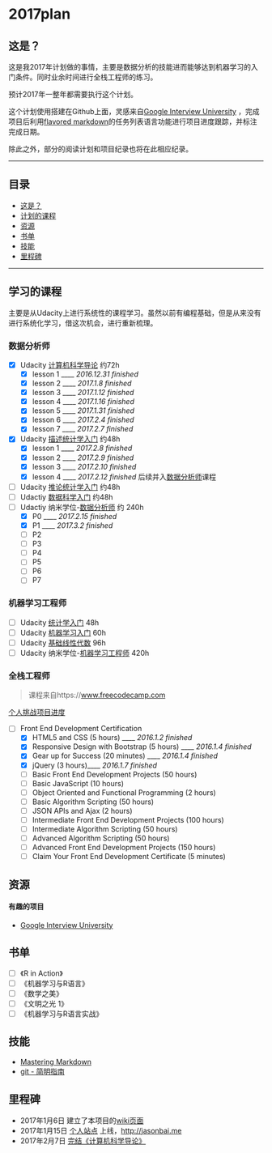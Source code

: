 # 2017plan

## 这是？
这是我2017年计划做的事情，主要是数据分析的技能进而能够达到机器学习的入门条件。同时业余时间进行全栈工程师的练习。

预计2017年一整年都需要执行这个计划。

这个计划使用搭建在Github上面，灵感来自[Google Interview University](https://github.com/jwasham/google-interview-university) ，完成项目后利用[flavored markdown](https://guides.github.com/features/mastering-markdown/#GitHub-flavored-markdown)的任务列表语言功能进行项目进度跟踪，并标注完成日期。

除此之外，部分的阅读计划和项目纪录也将在此相应纪录。

---

## 目录
- [这是？](#这是)
- [计划的课程](#课程)
- [资源](#资源)
- [书单](#书单)
- [技能](#技能)
- [里程碑](#里程碑)

---

## 学习的课程
主要是从Udacity上进行系统性的课程学习。虽然以前有编程基础，但是从来没有进行系统化学习，借这次机会，进行重新梳理。

###  数据分析师
- [x] Udacity [计算机科学导论](https://cn.udacity.com/course/intro-to-computer-science--cs101) 约72h
   - [x] lesson 1 ____ *2016.12.31 finished*
   - [x] lesson 2 ____ *2017.1.8 finished*
   - [x] lesson 3 ____ *2017.1.12 finished*
   - [x] lesson 4 ____ *2017.1.16 finished*
   - [x] lesson 5 ____ *2017.1.31 finished*
   - [x] lesson 6 ____ *2017.2.4 finished*
   - [x] lesson 7 ____ *2017.2.7 finished*
- [x] Udacity [描述统计学入门](https://cn.udacity.com/course/intro-to-descriptive-statistics--ud827) 约48h
  - [x] lesson 1 ____ *2017.2.8 finished*
  - [x] lesson 2 ____ *2017.2.9 finished*
  - [x] lesson 3 ____ *2017.2.10 finished*
  - [x] lesson 4 ____ *2017.2.12 finished*
  后续并入[数据分析师](https://cn.udacity.com/course/data-analyst-nanodegree--nd002)课程
- [ ] Udacity [推论统计学入门](https://cn.udacity.com/course/linear-algebra-refresher-course--ud953) 约48h
- [ ] Udactiy [数据科学入门](https://cn.udacity.com/course/intro-to-data-science--ud359) 约48h
- [ ] Udactiy 纳米学位-[数据分析师](https://cn.udacity.com/course/data-analyst-nanodegree--nd002) 约 240h
  - [x] P0 ____ *2017.2.15 finished*
  - [x] P1 ____ *2017.3.2 finished*
  - [ ] P2
  - [ ] P3
  - [ ] P4
  - [ ] P5
  - [ ] P6
  - [ ] P7
### 机器学习工程师
- [ ] Udacity [统计学入门](https://cn.udacity.com/course/intro-to-statistics--st101) 48h
- [ ] Udacity [机器学习入门](https://cn.udacity.com/course/intro-to-machine-learning--ud120) 60h
- [ ] Udacity [基础线性代数](https://cn.udacity.com/course/linear-algebra-refresher-course--ud953) 96h
- [ ] Udacity 纳米学位-[机器学习工程师](https://cn.udacity.com/course/machine-learning-engineer-nanodegree--nd009) 420h

### 全栈工程师
> 课程来自https://www.freecodecamp.com

[个人挑战项目进度](https://www.freecodecamp.com/jasonbai)

- [ ] Front End Development Certification
   - [x] HTML5 and CSS (5 hours) ____ *2016.1.2 finished*
   - [x] Responsive Design with Bootstrap (5 hours) ____ *2016.1.4 finished*
   - [x] Gear up for Success (20 minutes) ____ *2016.1.4 finished*
   - [x] jQuery (3 hours)____ *2016.1.7 finished*
   - [ ] Basic Front End Development Projects (50 hours)
   - [ ] Basic JavaScript (10 hours)
   - [ ] Object Oriented and Functional Programming (2 hours)
   - [ ] Basic Algorithm Scripting (50 hours)
   - [ ] JSON APIs and Ajax (2 hours)
   - [ ] Intermediate Front End Development Projects (100 hours)
   - [ ] Intermediate Algorithm Scripting (50 hours)
   - [ ] Advanced Algorithm Scripting (50 hours)
   - [ ] Advanced Front End Development Projects (150 hours)
   - [ ] Claim Your Front End Development Certificate (5 minutes)

## 资源

#### 有趣的项目
- [Google Interview University](https://github.com/jwasham/google-interview-university)

## 书单
- [ ] 《R in Action》
- [ ] 《机器学习与R语言》
- [ ] 《数学之美》
- [ ] 《文明之光 1》
- [ ] 《机器学习与R语言实战》

## 技能
- [Mastering Markdown](https://guides.github.com/features/mastering-markdown/#GitHub-flavored-markdown)
- [git - 简明指南](http://rogerdudler.github.io/git-guide/index.zh.html)

## 里程碑
- 2017年1月6日 建立了本项目的[wiki页面](https://github.com/jasonbai/2017plan/wiki)
- 2017年1月15日  [个人站点](http://jasonbai.me) 上线，http://jasonbai.me
- 2017年2月7日  [完结《计算机科学导论》](http://www.jasonbai.com/2017/02/07/intro-to-computer-science--note)
